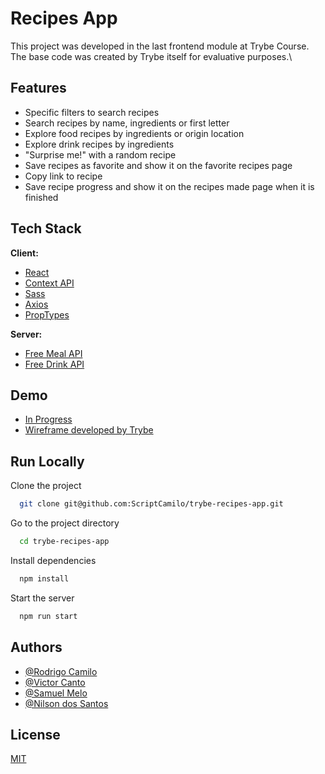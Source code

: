 
# Recipes App

This project was developed in the last frontend module at Trybe Course. The base code
was created by Trybe itself for evaluative purposes.\

## Features

- Specific filters to search recipes
- Search recipes by name, ingredients or first letter
- Explore food recipes by ingredients or origin location
- Explore drink recipes by ingredients
- "Surprise me!" with a random recipe
- Save recipes as favorite and show it on the favorite recipes page
- Copy link to recipe
- Save recipe progress and show it on the recipes made page when it is finished

## Tech Stack

**Client:**

- [React](https://reactjs.org)
- [Context API](https://reactjs.org/docs/context.html)
- [Sass](https://sass-lang.com/)
- [Axios](https://axios-http.com/)
- [PropTypes](https://www.npmjs.com/package/prop-types)

**Server:**

- [Free Meal API](https://www.themealdb.com/api.php)
- [Free Drink API](https://www.thecocktaildb.com/api.php)

## Demo

- [In Progress](/#Demo)
- [Wireframe developed by Trybe](https://www.figma.com/file/urRQ6JMSTnXrBUkZIxq5Gw/Recipes-App?node-id=0%3A1)

## Run Locally

Clone the project

```bash
  git clone git@github.com:ScriptCamilo/trybe-recipes-app.git
```

Go to the project directory

```bash
  cd trybe-recipes-app
```

Install dependencies

```bash
  npm install
```

Start the server

```bash
  npm run start
```

## Authors

- [@Rodrigo Camilo](https://www.github.com/ScriptCamilo)
- [@Victor Canto](https://www.github.com/victorcanto)
- [@Samuel Melo](https://www.github.com/samuelmmjr)
- [@Nilson dos Santos](https://www.github.com/nyxnil)

## License

[MIT](https://choosealicense.com/licenses/mit/)
